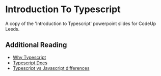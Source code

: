 # Introduction To Typescript

A copy of the 'Introduction to Typescript' powerpoint slides for CodeUp Leeds.

## Additional Reading

* [Why Typescript](https://stackoverflow.com/questions/12694530/what-is-typescript-and-why-would-i-use-it-in-place-of-javascript)
* [Typescript Docs](https://www.typescriptlang.org/)
* [Typescript vs Javascript differences](https://www.geeksforgeeks.org/difference-between-typescript-and-javascript/)